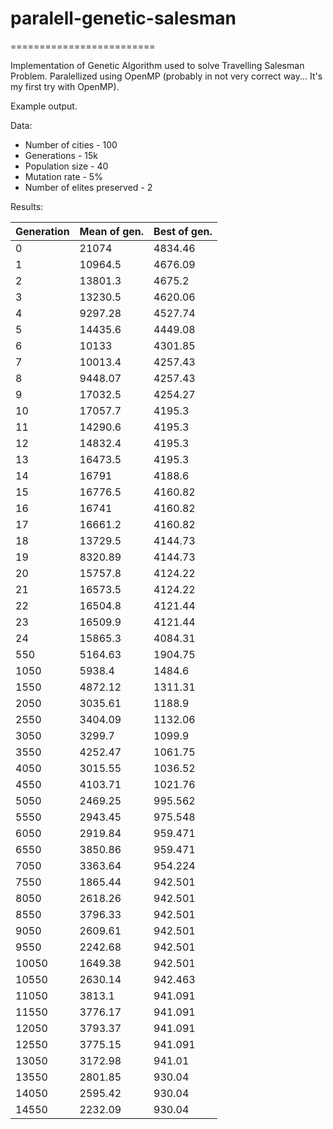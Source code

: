 # paralell-genetic-salesman #
=========================

Implementation of Genetic Algorithm used to solve Travelling Salesman Problem.
Paralellized using OpenMP (probably in not very correct way... It's my first try with OpenMP).

Example output.

Data:
* Number of cities - 100
* Generations - 15k
* Population size - 40
* Mutation rate - 5%
* Number of elites preserved - 2

Results:


| Generation | Mean of gen. | Best of gen. |
|------------|--------------|--------------|
| 0 | 21074 | 4834.46 |
| 1 | 10964.5 | 4676.09 |
| 2 | 13801.3 | 4675.2 |
| 3 | 13230.5 | 4620.06 |
| 4 | 9297.28 | 4527.74 |
| 5 | 14435.6 | 4449.08 |
| 6 | 10133 | 4301.85 |
| 7 | 10013.4 | 4257.43 |
| 8 | 9448.07 | 4257.43 |
| 9 | 17032.5 | 4254.27 |
| 10 | 17057.7 | 4195.3 |
| 11 | 14290.6 | 4195.3 |
| 12 | 14832.4 | 4195.3 |
| 13 | 16473.5 | 4195.3 |
| 14 | 16791 | 4188.6 |
| 15 | 16776.5 | 4160.82 |
| 16 | 16741 | 4160.82 |
| 17 | 16661.2 | 4160.82 |
| 18 | 13729.5 | 4144.73 |
| 19 | 8320.89 | 4144.73 |
| 20 | 15757.8 | 4124.22 |
| 21 | 16573.5 | 4124.22 |
| 22 | 16504.8 | 4121.44 |
| 23 | 16509.9 | 4121.44 |
| 24 | 15865.3 | 4084.31 |
| 550 | 5164.63 | 1904.75 |
| 1050 | 5938.4 | 1484.6 |
| 1550 | 4872.12 | 1311.31 |
| 2050 | 3035.61 | 1188.9 |
| 2550 | 3404.09 | 1132.06 |
| 3050 | 3299.7 | 1099.9 |
| 3550 | 4252.47 | 1061.75 |
| 4050 | 3015.55 | 1036.52 |
| 4550 | 4103.71 | 1021.76 |
| 5050 | 2469.25 | 995.562 |
| 5550 | 2943.45 | 975.548 |
| 6050 | 2919.84 | 959.471 |
| 6550 | 3850.86 | 959.471 |
| 7050 | 3363.64 | 954.224 |
| 7550 | 1865.44 | 942.501 |
| 8050 | 2618.26 | 942.501 |
| 8550 | 3796.33 | 942.501 |
| 9050 | 2609.61 | 942.501 |
| 9550 | 2242.68 | 942.501 |
| 10050 | 1649.38 | 942.501 |
| 10550 | 2630.14 | 942.463 |
| 11050 | 3813.1 | 941.091 |
| 11550 | 3776.17 | 941.091 |
| 12050 | 3793.37 | 941.091 |
| 12550 | 3775.15 | 941.091 |
| 13050 | 3172.98 | 941.01 |
| 13550 | 2801.85 | 930.04 |
| 14050 | 2595.42 | 930.04 |
| 14550 | 2232.09 | 930.04 |


